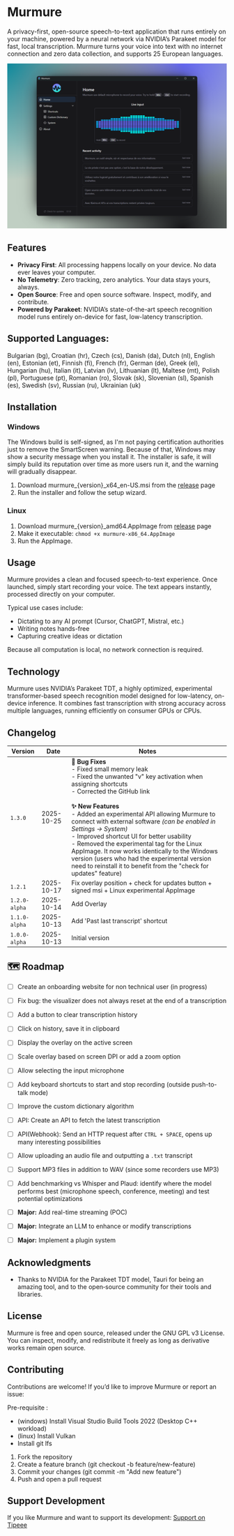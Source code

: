 # Murmure

A privacy-first, open-source speech-to-text application that runs entirely on your machine, powered by a neural network via NVIDIA’s Parakeet model for fast, local transcription. Murmure turns your voice into text with no internet connection and zero data collection, and supports 25 European languages.

![demo](public/murmure-screenshot-beautiful.png)

## Features

- **Privacy First**: All processing happens locally on your device. No data ever leaves your computer.
- **No Telemetry**: Zero tracking, zero analytics. Your data stays yours, always.
- **Open Source**: Free and open source software. Inspect, modify, and contribute.
- **Powered by Parakeet**: NVIDIA’s state-of-the-art speech recognition model runs entirely on-device for fast, low-latency transcription.

## Supported Languages:

Bulgarian (bg), Croatian (hr), Czech (cs), Danish (da), Dutch (nl), English (en), Estonian (et), Finnish (fi), French (fr), German (de), Greek (el), Hungarian (hu), Italian (it), Latvian (lv), Lithuanian (lt), Maltese (mt), Polish (pl), Portuguese (pt), Romanian (ro), Slovak (sk), Slovenian (sl), Spanish (es), Swedish (sv), Russian (ru), Ukrainian (uk)

## Installation

### Windows

The Windows build is self-signed, as I'm not paying certification authorities just to remove the SmartScreen warning. Because of that, Windows may show a security message when you install it. The installer is safe, it will simply build its reputation over time as more users run it, and the warning will gradually disappear.

1. Download murmure_{version}_x64_en-US.msi from the [release](https://github.com/Kieirra/murmure/releases) page
2. Run the installer and follow the setup wizard.

### Linux

1. Download murmure_{version}_amd64.AppImage from [release](https://github.com/Kieirra/murmure/releases) page
2. Make it executable: `chmod +x murmure-x86_64.AppImage`
3. Run the AppImage.

## Usage

Murmure provides a clean and focused speech-to-text experience.
Once launched, simply start recording your voice. The text appears instantly, processed directly on your computer.

Typical use cases include:

- Dictating to any AI prompt (Cursor, ChatGPT, Mistral, etc.)
- Writing notes hands-free
- Capturing creative ideas or dictation

Because all computation is local, no network connection is required.

## Technology

Murmure uses NVIDIA’s Parakeet TDT, a highly optimized, experimental transformer-based speech recognition model designed for low-latency, on-device inference. It combines fast transcription with strong accuracy across multiple languages, running efficiently on consumer GPUs or CPUs.

## Changelog

| Version       | Date       | Notes                                                                                                                                                                                                                                                                    |
| ------------- | ---------- | ------------------------------------------------------------------------------------------------------------------------------------------------------------------------------------------------------------------------------------------------------------------------ |
| `1.3.0`       | 2025-10-25 | **🐛 Bug Fixes**<br>- Fixed small memory leak<br>- Fixed the unwanted \"v\" key activation when assigning shortcuts<br>- Corrected the GitHub link<br><br>**✨ New Features**<br>- Added an experimental API allowing Murmure to connect with external software _(can be enabled in Settings → System)_<br>- Improved shortcut UI for better usability<br>- Removed the experimental tag for the Linux AppImage. It now works identically to the Windows version (users who had the experimental version need to reinstall it to benefit from the "check for updates" feature) |
| `1.2.1`       | 2025-10-17 | Fix overlay position + check for updates button + signed msi + Linux experimental AppImage                                                                                                                                                                               |
| `1.2.0-alpha` | 2025-10-14 | Add Overlay                                                                                                                                                                                                                                                              |
| `1.1.0-alpha` | 2025-10-13 | Add 'Past last transcript' shortcut                                                                                                                                                                                                                                      |
| `1.0.0-alpha` | 2025-10-13 | Initial version                                                                                                                                                                                                                                                          |
## 🗺️ Roadmap 

- [ ] Create an onboarding website for non technical user (in progress)  
- [ ] Fix bug: the visualizer does not always reset at the end of a transcription  
- [ ] Add a button to clear transcription history
- [ ] Click on history, save it in clipboard  
- [ ] Display the overlay on the active screen  
- [ ] Scale overlay based on screen DPI or add a zoom option  
- [ ] Allow selecting the input microphone 
- [ ] Add keyboard shortcuts to start and stop recording (outside push-to-talk mode)  
- [ ] Improve the custom dictionary algorithm  
- [ ] API: Create an API to fetch the latest transcription  
- [ ] API(Webhook): Send an HTTP request after `CTRL + SPACE`, opens up many interesting possibilities  
- [ ] Allow uploading an audio file and outputting a `.txt` transcript  
- [ ] Support MP3 files in addition to WAV (since some recorders use MP3)  
- [ ] Add benchmarking vs Whisper and Plaud: identify where the model performs best (microphone speech, conference, meeting) and test potential optimizations  
- [ ] **Major:** Add real-time streaming (POC) 
- [ ] **Major:** Integrate an LLM to enhance or modify transcriptions  
- [ ] **Major:** Implement a plugin system  



## Acknowledgments

- Thanks to NVIDIA for the Parakeet TDT model, Tauri for being an amazing tool, and to the open‑source community for their tools and libraries.

## License

Murmure is free and open source, released under the GNU GPL v3 License.
You can inspect, modify, and redistribute it freely as long as derivative works remain open source.

## Contributing

Contributions are welcome!
If you’d like to improve Murmure or report an issue:

Pre-requisite :

- (windows) Install Visual Studio Build Tools 2022 (Desktop C++ workload)
- (linux) Install Vulkan
- Install git lfs

1. Fork the repository
2. Create a feature branch (git checkout -b feature/new-feature)
3. Commit your changes (git commit -m "Add new feature")
4. Push and open a pull request

## Support Development

If you like Murmure and want to support its development: [Support on Tipeee](https://fr.tipeee.com/murmure-al1x-ai/)
